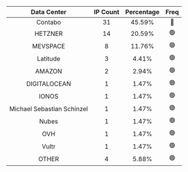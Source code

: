 | Data Center | IP Count | Percentage | Freq |
|:------------:|:--------:|:-----------:|:-----:|
| Contabo | 31 | 45.59% | 🔴 |
| HETZNER | 14 | 20.59% | 🟢 |
| MEVSPACE | 8 | 11.76% | 🟢 |
| Latitude | 3 | 4.41% | 🟢 |
| AMAZON | 2 | 2.94% | 🟢 |
| DIGITALOCEAN | 1 | 1.47% | 🟢 |
| IONOS | 1 | 1.47% | 🟢 |
| Michael Sebastian Schinzel | 1 | 1.47% | 🟢 |
| Nubes | 1 | 1.47% | 🟢 |
| OVH | 1 | 1.47% | 🟢 |
| Vultr | 1 | 1.47% | 🟢 |
| OTHER | 4 | 5.88% | 🟢 |